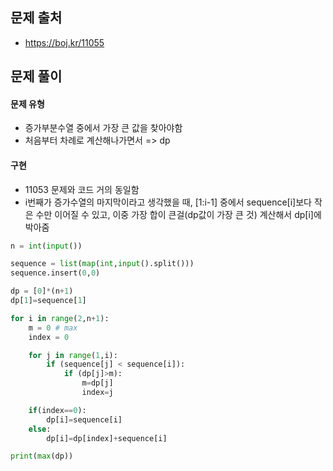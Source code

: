 ## 문제 출처

- https://boj.kr/11055

## 문제 풀이

#### 문제 유형

- 증가부분수열 중에서 가장 큰 값을 찾아야함
- 처음부터 차례로 계산해나가면서 => dp

#### 구현

- 11053 문제와 코드 거의 동일함
- i번째가 증가수열의 마지막이라고 생각했을 때, [1:i-1] 중에서 sequence[i]보다 작은 수만 이어질 수 있고, 이중 가장 합이 큰걸(dp값이 가장 큰 것) 계산해서 dp[i]에 박아줌

```python
n = int(input())

sequence = list(map(int,input().split()))
sequence.insert(0,0)

dp = [0]*(n+1)
dp[1]=sequence[1]

for i in range(2,n+1):
    m = 0 # max
    index = 0

    for j in range(1,i):
        if (sequence[j] < sequence[i]):
            if (dp[j]>m):
                m=dp[j]
                index=j

    if(index==0):
        dp[i]=sequence[i]
    else:
        dp[i]=dp[index]+sequence[i]

print(max(dp))
```
